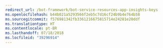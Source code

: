 ```yaml
---
redirect_url: /bot-framework/bot-service-resources-app-insights-keys
ms.openlocfilehash: b44b021a5293566f2eb5c7d16cf24b9b4e764b58
ms.sourcegitcommit: f576981342fb3361216675815714e24281e20ddf
ms.translationtype: HT
ms.contentlocale: pt-BR
ms.lasthandoff: 07/18/2018
ms.locfileid: "39296914"
---
```

